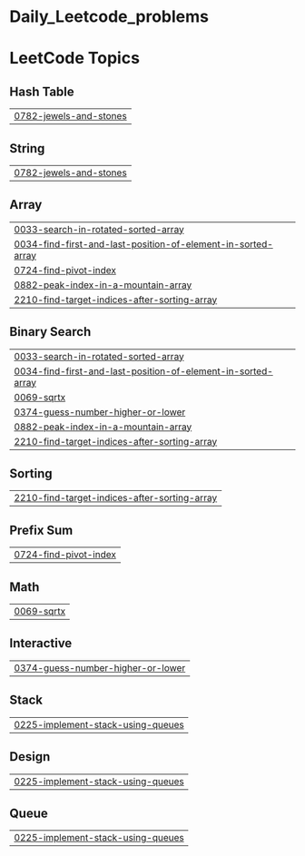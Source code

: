 # Daily_Leetcode_problems
<!---LeetCode Topics Start-->
# LeetCode Topics
## Hash Table
|  |
| ------- |
| [0782-jewels-and-stones](https://github.com/yawer-munir/Daily_Leetcode_problems/tree/master/0782-jewels-and-stones) |
## String
|  |
| ------- |
| [0782-jewels-and-stones](https://github.com/yawer-munir/Daily_Leetcode_problems/tree/master/0782-jewels-and-stones) |
## Array
|  |
| ------- |
| [0033-search-in-rotated-sorted-array](https://github.com/yawer-munir/Daily_Leetcode_problems/tree/master/0033-search-in-rotated-sorted-array) |
| [0034-find-first-and-last-position-of-element-in-sorted-array](https://github.com/yawer-munir/Daily_Leetcode_problems/tree/master/0034-find-first-and-last-position-of-element-in-sorted-array) |
| [0724-find-pivot-index](https://github.com/yawer-munir/Daily_Leetcode_problems/tree/master/0724-find-pivot-index) |
| [0882-peak-index-in-a-mountain-array](https://github.com/yawer-munir/Daily_Leetcode_problems/tree/master/0882-peak-index-in-a-mountain-array) |
| [2210-find-target-indices-after-sorting-array](https://github.com/yawer-munir/Daily_Leetcode_problems/tree/master/2210-find-target-indices-after-sorting-array) |
## Binary Search
|  |
| ------- |
| [0033-search-in-rotated-sorted-array](https://github.com/yawer-munir/Daily_Leetcode_problems/tree/master/0033-search-in-rotated-sorted-array) |
| [0034-find-first-and-last-position-of-element-in-sorted-array](https://github.com/yawer-munir/Daily_Leetcode_problems/tree/master/0034-find-first-and-last-position-of-element-in-sorted-array) |
| [0069-sqrtx](https://github.com/yawer-munir/Daily_Leetcode_problems/tree/master/0069-sqrtx) |
| [0374-guess-number-higher-or-lower](https://github.com/yawer-munir/Daily_Leetcode_problems/tree/master/0374-guess-number-higher-or-lower) |
| [0882-peak-index-in-a-mountain-array](https://github.com/yawer-munir/Daily_Leetcode_problems/tree/master/0882-peak-index-in-a-mountain-array) |
| [2210-find-target-indices-after-sorting-array](https://github.com/yawer-munir/Daily_Leetcode_problems/tree/master/2210-find-target-indices-after-sorting-array) |
## Sorting
|  |
| ------- |
| [2210-find-target-indices-after-sorting-array](https://github.com/yawer-munir/Daily_Leetcode_problems/tree/master/2210-find-target-indices-after-sorting-array) |
## Prefix Sum
|  |
| ------- |
| [0724-find-pivot-index](https://github.com/yawer-munir/Daily_Leetcode_problems/tree/master/0724-find-pivot-index) |
## Math
|  |
| ------- |
| [0069-sqrtx](https://github.com/yawer-munir/Daily_Leetcode_problems/tree/master/0069-sqrtx) |
## Interactive
|  |
| ------- |
| [0374-guess-number-higher-or-lower](https://github.com/yawer-munir/Daily_Leetcode_problems/tree/master/0374-guess-number-higher-or-lower) |
## Stack
|  |
| ------- |
| [0225-implement-stack-using-queues](https://github.com/yawer-munir/Daily_Leetcode_problems/tree/master/0225-implement-stack-using-queues) |
## Design
|  |
| ------- |
| [0225-implement-stack-using-queues](https://github.com/yawer-munir/Daily_Leetcode_problems/tree/master/0225-implement-stack-using-queues) |
## Queue
|  |
| ------- |
| [0225-implement-stack-using-queues](https://github.com/yawer-munir/Daily_Leetcode_problems/tree/master/0225-implement-stack-using-queues) |
<!---LeetCode Topics End-->